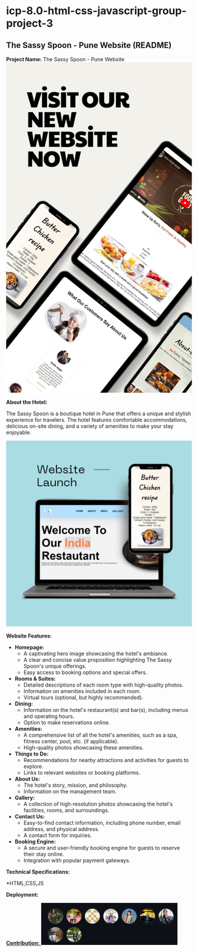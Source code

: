 # icp-8.0-html-css-javascript-group-project-3
## The Sassy Spoon - Pune Website (README)
**Project Name:** The Sassy Spoon - Pune Website
<img src="./img/read-me/Black and Beig2.png">

**About the Hotel:**

The Sassy Spoon is a boutique hotel in Pune that offers a unique and stylish experience for travelers. The hotel features comfortable accommodations, delicious on-site dining, and a variety of amenities to make your stay enjoyable.

![THE SASSY SPOON](./img/read-me/1.png)

**Website Features:**

* **Homepage:**  
    * A captivating hero image showcasing the hotel's ambiance.  
    * A clear and concise value proposition highlighting The Sassy Spoon's unique offerings.  
    * Easy access to booking options and special offers.  
* **Rooms & Suites:** 
    * Detailed descriptions of each room type with high-quality photos. 
    * Information on amenities included in each room.  
    * Virtual tours (optional, but highly recommended).  
* **Dining:** 
    * Information on the hotel's restaurant(s) and bar(s), including menus and operating hours. 
    * Option to make reservations online.  
* **Amenities:** 
    * A comprehensive list of all the hotel's amenities, such as a spa, fitness center, pool, etc. (if applicable). 
    * High-quality photos showcasing these amenities.  
* **Things to Do:** 
    * Recommendations for nearby attractions and activities for guests to explore.  
    * Links to relevant websites or booking platforms. 
* **About Us:** 
    * The hotel's story, mission, and philosophy. 
    * Information on the management team.  
* **Gallery:** 
    * A collection of high-resolution photos showcasing the hotel's facilities, rooms, and surroundings.  
* **Contact Us:** 
    * Easy-to-find contact information, including phone number, email address, and physical address. 
    * A contact form for inquiries.  
* **Booking Engine:** 
    * A secure and user-friendly booking engine for guests to reserve their stay online.  
    * Integration with popular payment gateways.  

**Technical Specifications:**

  *HTML,CSS,JS 

**Deployment:**
    <a href="https://ind-restro.netlify.app/">


**Contribution:**
<a href="https://github.com/KrushnaX0X0/icp-8.0-html-css-javascript-group-project-3/graphs/contributors">
  ![hey](./img/read-me/ss.png)
</a>


